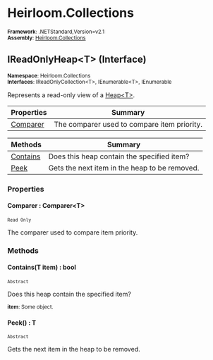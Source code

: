 # Heirloom.Collections

<small>**Framework**: .NETStandard,Version=v2.1</small>  
<small>**Assembly**: [Heirloom.Collections](../Heirloom.Collections/Heirloom.Collections.md)</small>  

## IReadOnlyHeap\<T> (Interface)
<small>**Namespace**: Heirloom.Collections</sub></small>  
<small>**Interfaces**: IReadOnlyCollection\<T>, IEnumerable\<T>, IEnumerable</small>  

Represents a read-only view of a [Heap\<T>](Heirloom.Collections.Heap[T].md).

| Properties               | Summary                                     |
|--------------------------|---------------------------------------------|
| [Comparer](#COM45265051) | The comparer used to compare item priority. |

| Methods                 | Summary                                       |
|-------------------------|-----------------------------------------------|
| [Contains](#CON50B6A9F) | Does this heap contain the specified item?    |
| [Peek](#PEE599BAF94)    | Gets the next item in the heap to be removed. |

### Properties

#### <a name="COM45265051"></a>Comparer : Comparer\<T>

<small>`Read Only`</small>

The comparer used to compare item priority.

### Methods

#### <a name="CON50B6A9F"></a>Contains(T item) : bool
<small>`Abstract`</small>

Does this heap contain the specified item?

<small>**item**: <param name="item">Some object.</param></small>  

#### <a name="PEE599BAF94"></a>Peek() : T
<small>`Abstract`</small>

Gets the next item in the heap to be removed.

